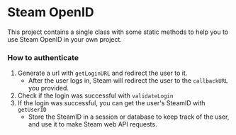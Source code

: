 # Steam OpenID
This project contains a single class with some static methods to help you to use Steam OpenID in your own project.

### How to authenticate
1. Generate a url with `getLoginURL` and redirect the user to it.
   - After the user logs in, Steam will redirect the user to the `callbackURL` you provided.
2. Check if the login was successful with `validateLogin`
3. If the login was successful, you can get the user's SteamID with `getUserID`
   - Store the SteamID in a session or database to keep track of the user, and use it to make Steam web API requests. 